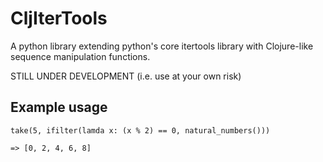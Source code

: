 # CljIterTools

A python library extending python's core itertools library with Clojure-like sequence manipulation functions.

STILL UNDER DEVELOPMENT (i.e. use at your own risk)

## Example usage

```
take(5, ifilter(lamda x: (x % 2) == 0, natural_numbers()))

=> [0, 2, 4, 6, 8]
```